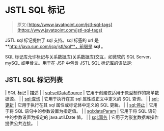 # JSTL SQL 标记

> 原文:[https://www.javatpoint.com/jstl-sql-tags](https://www.javatpoint.com/jstl-sql-tags)

JSTL sql 标记提供了 sql 支持。sql 标签的 url 是**http://java.sun.com/jsp/jstl/sql**，前缀是 **sql** 。

SQL 标记库允许标记与关系数据库(关系数据库)交互，如微软的 SQL Server、mySQL 或甲骨文。用于在 JSP 中包含 JSTL SQL 标记库的语法是:

## JSTL SQL 标记列表

| SQL 标记 | 描述 |
| [sql:setDataSource](jstl-sql-setdatasource-tag) | 它用于创建仅适用于原型制作的简单数据源。 |
| [sql:查询](jstl-sql-query-tag) | 它用于执行在其 sql 属性或正文中定义的 SQL 查询。 |
| [sql:更新](jstl-sql-update-tag) | 它用于执行在其 sql 属性或标记体中定义的 SQL 更新。 |
| [sql:停止](stl-sql-param-tag) | 它用于将 SQL 语句中的参数设置为指定值。 |
| [sql:dateParam](jstl-sql-dateparam-tag) | 它用于将 SQL 语句中的参数设置为指定的 java.util.Date 值。 |
| [sql:事务](jstl-sql-transaction-tag) | 它用于为嵌套数据库操作提供公共连接。 |